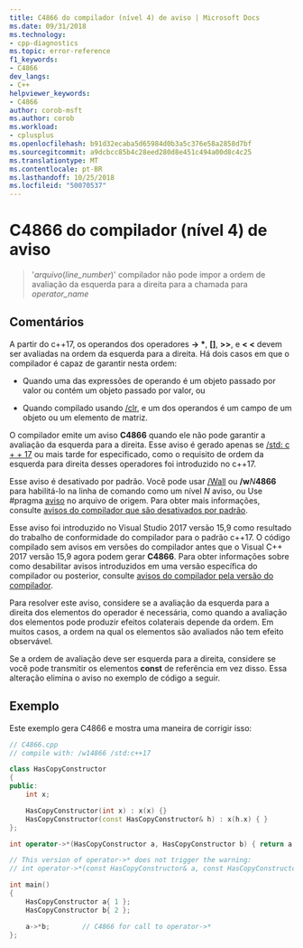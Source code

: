 ```yaml
---
title: C4866 do compilador (nível 4) de aviso | Microsoft Docs
ms.date: 09/31/2018
ms.technology:
- cpp-diagnostics
ms.topic: error-reference
f1_keywords:
- C4866
dev_langs:
- C++
helpviewer_keywords:
- C4866
author: corob-msft
ms.author: corob
ms.workload:
- cplusplus
ms.openlocfilehash: b91d32ecaba5d65984d0b3a5c376e58a2858d7bf
ms.sourcegitcommit: a9dcbcc85b4c28eed280d8e451c494a00d8c4c25
ms.translationtype: MT
ms.contentlocale: pt-BR
ms.lasthandoff: 10/25/2018
ms.locfileid: "50070537"
---
```

# <a name="compiler-warning-level-4-c4866"></a>C4866 do compilador (nível 4) de aviso

> '_arquivo_(*line_number*)' compilador não pode impor a ordem de avaliação da esquerda para a direita para a chamada para _operator_name_

## <a name="remarks"></a>Comentários

A partir do c++17, os operandos dos operadores __-> \*__,  **\[]**, **>>**, e **\< \<** devem ser avaliadas na ordem da esquerda para a direita. Há dois casos em que o compilador é capaz de garantir nesta ordem:

- Quando uma das expressões de operando é um objeto passado por valor ou contém um objeto passado por valor, ou

- Quando compilado usando [/clr](../../build/reference/clr-common-language-runtime-compilation.md), e um dos operandos é um campo de um objeto ou um elemento de matriz.

O compilador emite um aviso **C4866** quando ele não pode garantir a avaliação da esquerda para a direita. Esse aviso é gerado apenas se [/std: c + + 17](../../build/reference/std-specify-language-standard-version.md) ou mais tarde for especificado, como o requisito de ordem da esquerda para direita desses operadores foi introduzido no c++17.

Esse aviso é desativado por padrão. Você pode usar [/Wall](../../build/reference/compiler-option-warning-level.md) ou __/w__*N*__4866__ para habilitá-lo na linha de comando como um nível *N* aviso, ou Use #pragma [aviso](../../preprocessor/warning.md) no arquivo de origem. Para obter mais informações, consulte [avisos do compilador que são desativados por padrão](../../preprocessor/compiler-warnings-that-are-off-by-default.md).

Esse aviso foi introduzido no Visual Studio 2017 versão 15,9 como resultado do trabalho de conformidade do compilador para o padrão c++17. O código compilado sem avisos em versões do compilador antes que o Visual C++ 2017 versão 15,9 agora podem gerar **C4866**. Para obter informações sobre como desabilitar avisos introduzidos em uma versão específica do compilador ou posterior, consulte [avisos do compilador pela versão do compilador](compiler-warnings-by-compiler-version.md).

Para resolver este aviso, considere se a avaliação da esquerda para a direita dos elementos do operador é necessária, como quando a avaliação dos elementos pode produzir efeitos colaterais depende da ordem. Em muitos casos, a ordem na qual os elementos são avaliados não tem efeito observável.

Se a ordem de avaliação deve ser esquerda para a direita, considere se você pode transmitir os elementos **const** de referência em vez disso. Essa alteração elimina o aviso no exemplo de código a seguir.

## <a name="example"></a>Exemplo

Este exemplo gera C4866 e mostra uma maneira de corrigir isso:

```cpp
// C4866.cpp
// compile with: /w14866 /std:c++17

class HasCopyConstructor
{
public:
    int x;

    HasCopyConstructor(int x) : x(x) {}
    HasCopyConstructor(const HasCopyConstructor& h) : x(h.x) { }
};

int operator->*(HasCopyConstructor a, HasCopyConstructor b) { return a.x + b.x; }

// This version of operator->* does not trigger the warning:
// int operator->*(const HasCopyConstructor& a, const HasCopyConstructor& b) { return a.x + b.x; }

int main()
{
    HasCopyConstructor a{ 1 };
    HasCopyConstructor b{ 2 };

    a->*b;        // C4866 for call to operator->*
};
```
